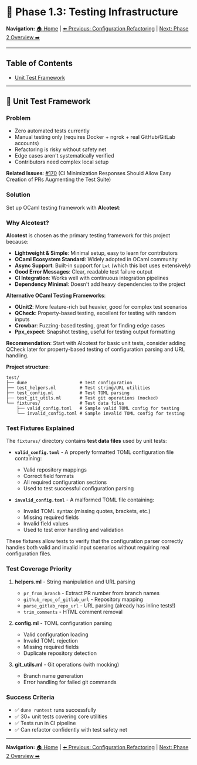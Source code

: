 # :test_tube: Phase 1.3: Testing Infrastructure

**Navigation:** [:house: Home](README.md) | [:arrow_left: Previous: Configuration Refactoring](05-phase0-conf-refact.md) | [Next: Phase 2 Overview :arrow_right:](07-phase1-overview.md)

---

## Table of Contents
- [Unit Test Framework](#unit-test-framework)

---

## :microscope: Unit Test Framework

### Problem

- Zero automated tests currently
- Manual testing only (requires Docker + ngrok + real GitHub/GitLab accounts)
- Refactoring is risky without safety net
- Edge cases aren't systematically verified
- Contributors need complex local setup

**Related Issues**: [#170](docs/issues/roadmap/templates/bug-minimizer/issue-170-ci-minimization-responses-should-allow-easy-creation-of-prs-augmenting-the-test-suite.md) (CI Minimization Responses Should Allow Easy Creation of PRs Augmenting the Test Suite)

### Solution

Set up OCaml testing framework with **Alcotest**:

### Why Alcotest?

**Alcotest** is chosen as the primary testing framework for this project because:

- **Lightweight & Simple**: Minimal setup, easy to learn for contributors
- **OCaml Ecosystem Standard**: Widely adopted in OCaml community
- **Async Support**: Built-in support for `Lwt` (which this bot uses extensively)
- **Good Error Messages**: Clear, readable test failure output
- **CI Integration**: Works well with continuous integration pipelines
- **Dependency Minimal**: Doesn't add heavy dependencies to the project

**Alternative OCaml Testing Frameworks**:

- **OUnit2**: More feature-rich but heavier, good for complex test scenarios
- **QCheck**: Property-based testing, excellent for testing with random inputs
- **Crowbar**: Fuzzing-based testing, great for finding edge cases
- **Ppx_expect**: Snapshot testing, useful for testing output formatting

**Recommendation**: Start with Alcotest for basic unit tests, consider adding QCheck later for property-based testing of configuration parsing and URL handling.

**Project structure**:
```
test/
├── dune                    # Test configuration
├── test_helpers.ml         # Test string/URL utilities
├── test_config.ml          # Test TOML parsing
├── test_git_utils.ml       # Test git operations (mocked)
└── fixtures/               # Test data files
    ├── valid_config.toml   # Sample valid TOML config for testing
    └── invalid_config.toml # Sample invalid TOML config for testing
```

### Test Fixtures Explained

The `fixtures/` directory contains **test data files** used by unit tests:

- **`valid_config.toml`** - A properly formatted TOML configuration file containing:
  - Valid repository mappings
  - Correct field formats
  - All required configuration sections
  - Used to test successful configuration parsing

- **`invalid_config.toml`** - A malformed TOML file containing:
  - Invalid TOML syntax (missing quotes, brackets, etc.)
  - Missing required fields
  - Invalid field values
  - Used to test error handling and validation

These fixtures allow tests to verify that the configuration parser correctly handles both valid and invalid input scenarios without requiring real configuration files.

### Test Coverage Priority

1. **helpers.ml** - String manipulation and URL parsing
   - `pr_from_branch` - Extract PR number from branch names
   - `github_repo_of_gitlab_url` - Repository mapping
   - `parse_gitlab_repo_url` - URL parsing (already has inline tests!)
   - `trim_comments` - HTML comment removal

2. **config.ml** - TOML configuration parsing
   - Valid configuration loading
   - Invalid TOML rejection
   - Missing required fields
   - Duplicate repository detection

3. **git_utils.ml** - Git operations (with mocking)
   - Branch name generation
   - Error handling for failed git commands

### Success Criteria

- :white_check_mark: `dune runtest` runs successfully
- :white_check_mark: 30+ unit tests covering core utilities
- :white_check_mark: Tests run in CI pipeline
- :white_check_mark: Can refactor confidently with test safety net

---

**Navigation:** [:house: Home](README.md) | [:arrow_left: Previous: Configuration Refactoring](05-phase0-conf-refact.md) | [Next: Phase 2 Overview :arrow_right:](07-phase1-overview.md)